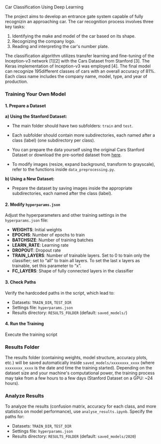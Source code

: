 Car Classification Using Deep Learning

The project aims to develop an entrance gate system capable of fully recognizin an approaching car. The car recognition process involves three key tasks:

1. Identifying the make and model of the car based on its shape.
2. Recognizing the company logo.
3. Reading and interpreting the car's number plate.

The classification algorithm utilizes transfer learning and fine-tuning of the Inception-v3 network [1][2] with the Cars Dataset from Stanford [3]. The Keras implementation of Inception-v3 was employed [4]. The final model can recognize 195different classes of cars with an overall accuracy of 81%. Each class name includes the company name, model, type, and year of production.

### Training Your Own Model

#### 1. Prepare a Dataset

**a) Using the Stanford Dataset:**
- The main folder should have two subfolders: `train` and `test`.
- Each subfolder should contain more subdirectories, each named after a class (label) (one subdirectory per class).
- You can prepare the data yourself using the original Cars Stanford Dataset or download the pre-sorted dataset from [here](#).

- To modify images (resize, expand background, transform to grayscale), refer to the functions inside `data_preprocessing.py`.

**b) Using a New Dataset:**
- Prepare the dataset by saving images inside the appropriate subdirectories, each named after the class (label).

#### 2. Modify `hyperparams.json`
Adjust the hyperparameters and other training settings in the `hyperparams.json` file:

- **WEIGHTS**: Initial weights
- **EPOCHS**: Number of epochs to train
- **BATCHSIZE**: Number of training batches
- **LEARN_RATE**: Learning rate
- **DROPOUT**: Dropout rate
- **TRAIN_LAYERS**: Number of trainable layers. Set to 0 to train only the classifier; set to “all” to train all layers. To set the last x layers as trainable, set this parameter to “x”.
- **FC_LAYERS**: Shape of fully connected layers in the classifier

#### 3. Check Paths
Verify the hardcoded paths in the script, which lead to:

- Datasets: `TRAIN_DIR`, `TEST_DIR`
- Settings file: `hyperparams.json`
- Results directory: `RESULTS_FOLDER` (default: `saved_models/`)

#### 4. Run the Training
Execute the training script

### Results Folder
The results folder (containing weights, model structure, accuracy plots, etc.) will be saved automatically inside `saved_models/xxxxxxxx_xxxx` (where `xxxxxxxx_xxxx` is the date and time the training started). Depending on the dataset size and your machine's computational power, the training process may take from a few hours to a few days (Stanford Dataset on a GPU: ~24 hours).

### Analyze Results
To analyze the results (confusion matrix, accuracy for each class, and more statistics on model performance), use `analyse_results.ipynb`. Specify the paths for:

- Datasets: `TRAIN_DIR`, `TEST_DIR`
- Settings file: `hyperparams.json`
- Results directory: `RESULTS_FOLDER` (default: `saved_models/2020`)
